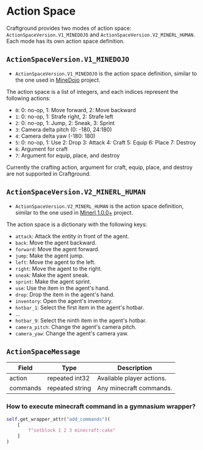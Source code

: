 # Action Space
Craftground provides two modes of action space: `ActionSpaceVersion.V1_MINEDOJO` and `ActionSpaceVersion.V2_MINERL_HUMAN`. Each mode has its own action space definition.

## `ActionSpaceVersion.V1_MINEDOJO`
- `ActionSpaceVersion.V1_MINEDOJO` is the action space definition, similar to the one used in [MineDojo](https://docs.minedojo.org/sections/core_api/action_space.html) project.

The action space is a list of integers, and each indices represent the following actions:

- `0`: 0: no-op, 1: Move forward, 2: Move backward
- `1`: 0: no-op, 1: Strafe right, 2: Strafe left
- `2`: 0: no-op, 1: Jump, 2: Sneak, 3: Sprint
- `3`: Camera delta pitch (0: -180, 24:180)
- `4`: Camera delta yaw (-180: 180)
- `5`: 0: no-op, 1: Use 2: Drop 3: Attack 4: Craft 5: Equip 6: Place 7: Destroy
- `6`: Argument for craft
- `7`: Argument for equip, place, and destroy

Currently the crafting action, argument for craft, equip, place, and destroy are not supported in Craftground.


## `ActionSpaceVersion.V2_MINERL_HUMAN`
- `ActionSpaceVersion.V2_MINERL_HUMAN` is the action space definition, similar to the one used in [Minerl 1.0.0+](https://minerl.readthedocs.io/en/latest/environments/index.html#action-space) project.

The action space is a dictionary with the following keys:

- `attack`: Attack the entity in front of the agent.
- `back`: Move the agent backward.
- `forward`: Move the agent forward.
- `jump`: Make the agent jump.
- `left`: Move the agent to the left.
- `right`: Move the agent to the right.
- `sneak`: Make the agent sneak.
- `sprint`: Make the agent sprint.
- `use`: Use the item in the agent's hand.
- `drop`: Drop the item in the agent's hand.
- `inventory`: Open the agent's inventory.
- `hotbar_1`: Select the first item in the agent's hotbar.
- ...
- `hotbar_9`: Select the ninth item in the agent's hotbar.
- `camera_pitch`: Change the agent's camera pitch.
- `camera_yaw`: Change the agent's camera yaw.


## `ActionSpaceMessage`

| Field    | Type            | Description               |
|----------|-----------------|---------------------------|
| action   | repeated int32  | Available player actions. |
| commands | repeated string | Any minecraft commands.   |


### How to execute minecraft command in a gymnasium wrapper?
```python
self.get_wrapper_attr("add_commands")(
    [
        f"setblock 1 2 3 minecraft:cake"
    ]
)
```